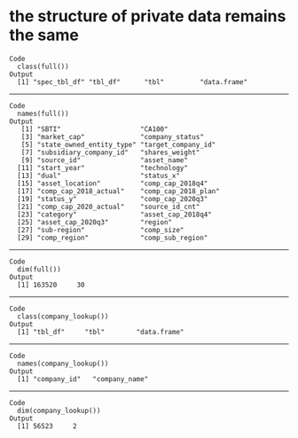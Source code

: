 # the structure of private data remains the same

    Code
      class(full())
    Output
      [1] "spec_tbl_df" "tbl_df"      "tbl"         "data.frame" 

---

    Code
      names(full())
    Output
       [1] "SBTI"                    "CA100"                  
       [3] "market_cap"              "company_status"         
       [5] "state_owned_entity_type" "target_company_id"      
       [7] "subsidiary_company_id"   "shares_weight"          
       [9] "source_id"               "asset_name"             
      [11] "start_year"              "technology"             
      [13] "dual"                    "status_x"               
      [15] "asset_location"          "comp_cap_2018q4"        
      [17] "comp_cap_2018_actual"    "comp_cap_2018_plan"     
      [19] "status_y"                "comp_cap_2020q3"        
      [21] "comp_cap_2020_actual"    "source_id_cnt"          
      [23] "category"                "asset_cap_2018q4"       
      [25] "asset_cap_2020q3"        "region"                 
      [27] "sub-region"              "comp_size"              
      [29] "comp_region"             "comp_sub_region"        

---

    Code
      dim(full())
    Output
      [1] 163520     30

---

    Code
      class(company_lookup())
    Output
      [1] "tbl_df"     "tbl"        "data.frame"

---

    Code
      names(company_lookup())
    Output
      [1] "company_id"   "company_name"

---

    Code
      dim(company_lookup())
    Output
      [1] 56523     2

